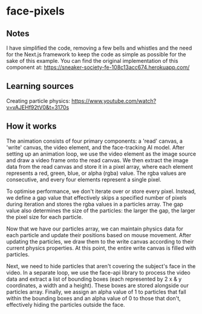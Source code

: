# face-pixels

## Notes
I have simplified the code, removing a few bells and whistles and the need for the Next.js framework to keep the code as simple as possible for the sake of this example. You can find the original implementation of this component at: https://sneaker-society-fe-108c13acc674.herokuapp.com/

## Learning sources
Creating particle physics:
https://www.youtube.com/watch?v=vAJEHf92tV0&t=3170s

## How it works
The animation consists of four primary components: a 'read' canvas, a 'write' canvas, the video element, and the face-tracking AI model. After setting up an animation loop, we use the video element as the image source and draw a video frame onto the read canvas. We then extract the image data from the read canvas and store it in a pixel array, where each element represents a red, green, blue, or alpha (rgba) value. The rgba values are consecutive, and every four elements represent a single pixel.

To optimise performance, we don't iterate over or store every pixel. Instead, we define a gap value that effectively skips a specified number of pixels during iteration and stores the rgba values in a particles array. The gap value also determines the size of the particles: the larger the gap, the larger the pixel size for each particle.

Now that we have our particles array, we can maintain physics data for each particle and update their positions based on mouse movement. After updating the particles, we draw them to the write canvas according to their current physics properties. At this point, the entire write canvas is filled with particles.

Next, we need to hide particles that aren't covering the subject's face in the video. In a separate loop, we use the face-api library to process the video data and extract a list of bounding boxes (each represented by 2 x & y coordinates, a width and a height). These boxes are stored alongside our particles array. Finally, we assign an alpha value of 1 to particles that fall within the bounding boxes and an alpha value of 0 to those that don't, effectively hiding the particles outside the face. 

